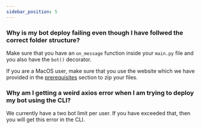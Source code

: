 ```yaml
---
sidebar_position: 5
---
```


### Why is my bot deploy failing even though I have follwed the correct folder structure?
Make sure that you have an `on_message` function inside your `main.py` file and you also have the `bot()` decorator.

If you are a MacOS user, make sure that you use the website which we have provided in the [prerequisites](./deployment/prerequisites.md#important-note-for-macos-users) section to zip your files.

### Why am I getting a weird axios error when I am trying to deploy my bot using the CLI?
We currently have a two bot limit per user. If you have exceeded that, then you will get this error in the CLI.